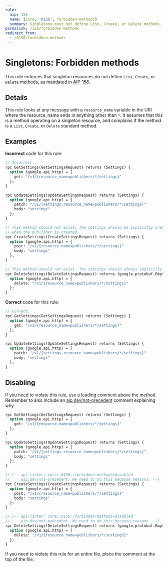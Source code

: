 ```yaml
---
rule:
  aip: 156
  name: [core, '0156', forbidden-methods]
  summary: Singletons must not define List, Create, or Delete methods.
permalink: /156/forbidden-methods
redirect_from:
  - /0156/forbidden-methods
---
```


# Singletons: Forbidden methods

This rule enforces that singleton resources do not define `List`, `Create`, or
`Delete` methods, as mandated in [AIP-156][].

## Details

This rule looks at any message with a `resource_name` variable in the URI where the resource_name
ends in anything other than `*`. It assumes that this is a method operating on
a singleton resource, and complains if the method is a `List`, `Create`, or
`Delete` standard method.

## Examples

**Incorrect** code for this rule:

```proto
// Incorrect.
rpc GetSettings(GetSettingsRequest) returns (Settings) {
  option (google.api.http) = {
    get: "/v1/{resource_name=publishers/*/settings}"
  };
}

rpc UpdateSettings(UpdateSettingsRequest) returns (Settings) {
  option (google.api.http) = {
    patch: "/v1/{settings.resource_name=publishers/*/settings}"
    body: "settings"
  };
}

// This method should not exist. The settings should be implicitly created
// when the publisher is created.
rpc CreateSettings(CreateSettingsRequest) returns (Settings) {
  option (google.api.http) = {
    post: "/v1/{resource_name=publishers/*/settings}"
    body: "settings"
  };
}

// This method should not exist. The settings should always implicitly exist.
rpc DeleteSettings(DeleteSettingsRequest) returns (google.protobuf.Empty) {
  option (google.api.http) = {
    delete: "/v1/{resource_name=publishers/*/settings}"
  };
}
```

**Correct** code for this rule:

```proto
// Correct.
rpc GetSettings(GetSettingsRequest) returns (Settings) {
  option (google.api.http) = {
    get: "/v1/{resource_name=publishers/*/settings}"
  };
}

rpc UpdateSettings(UpdateSettingsRequest) returns (Settings) {
  option (google.api.http) = {
    patch: "/v1/{settings.resource_name=publishers/*/settings}"
    body: "settings"
  };
}
```

## Disabling

If you need to violate this rule, use a leading comment above the method.
Remember to also include an [aip.dev/not-precedent][] comment explaining why.

```proto
rpc GetSettings(GetSettingsRequest) returns (Settings) {
  option (google.api.http) = {
    get: "/v1/{resource_name=publishers/*/settings}"
  };
}

rpc UpdateSettings(UpdateSettingsRequest) returns (Settings) {
  option (google.api.http) = {
    patch: "/v1/{settings.resource_name=publishers/*/settings}"
    body: "settings"
  };
}

// (-- api-linter: core::0156::forbidden-methods=disabled
//     aip.dev/not-precedent: We need to do this because reasons. --)
rpc CreateSettings(CreateSettingsRequest) returns (Settings) {
  option (google.api.http) = {
    post: "/v1/{resource_name=publishers/*/settings}"
    body: "settings"
  };
}

// (-- api-linter: core::0156::forbidden-methods=disabled
//     aip.dev/not-precedent: We need to do this because reasons. --)
rpc DeleteSettings(DeleteSettingsRequest) returns (google.protobuf.Empty) {
  option (google.api.http) = {
    delete: "/v1/{resource_name=publishers/*/settings}"
  };
}
```

If you need to violate this rule for an entire file, place the comment at the
top of the file.

[aip-156]: https://aip.dev/156
[aip.dev/not-precedent]: https://aip.dev/not-precedent
